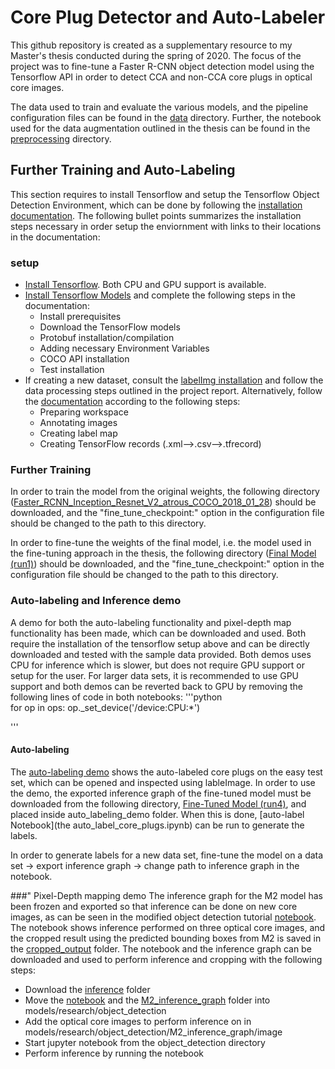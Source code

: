 # Core Plug Detector and Auto-Labeler
This github repository is created as a supplementary resource to my Master's thesis conducted during the spring of 2020. The focus of the project was to fine-tune a Faster R-CNN object detection model using the Tensorflow API in order to detect CCA and non-CCA core plugs in optical core images. 

The data used to train and evaluate the various models, and the pipeline configuration files can be found in the [data](data) directory. Further, the notebook used for the data augmentation outlined in the thesis can be found in the [preprocessing](preprocessing) directory. 

## Further Training and Auto-Labeling
This section requires to install Tensorflow and setup the Tensorflow Object Detection Environment, which can be done by following the [installation documentation](https://tensorflow-object-detection-api-tutorial.readthedocs.io/en/latest/index.html). The following bullet points summarizes the installation steps necessary in order setup the enviornment with links to their locations in the documentation:

### setup
* [Install Tensorflow](https://tensorflow-object-detection-api-tutorial.readthedocs.io/en/latest/install.html#tensorflow-installation). Both CPU and GPU support is available.
* [Install Tensorflow Models](https://tensorflow-object-detection-api-tutorial.readthedocs.io/en/latest/install.html#tensorflow-models-installation) and complete the following steps in the documentation:
  * Install prerequisites
  * Download the TensorFlow models
  * Protobuf installation/compilation
  * Adding necessary Environment Variables
  * COCO API installation
  * Test installation
* If creating a new dataset, consult the [labelImg installation](https://tensorflow-object-detection-api-tutorial.readthedocs.io/en/latest/install.html#labelimg-installation) and follow the data processing steps outlined in the project report. Alternatively, follow the [documentation](https://tensorflow-object-detection-api-tutorial.readthedocs.io/en/latest/training.html) according to the following steps:
  * Preparing workspace
  * Annotating images
  * Creating label map
  * Creating TensorFlow records (.xml-->.csv-->.tfrecord)


### Further Training
In order to train the model from the original weights, the following directory ([Faster_RCNN_Inception_Resnet_V2_atrous_COCO_2018_01_28](https://console.cloud.google.com/storage/browser/full-model/faster_rcnn_inception_resnet_v2_atrous_coco_2018_01_28/)) should be downloaded, and the "fine_tune_checkpoint:" option in the configuration file should be changed to the path to this directory.

In order to fine-tune the weights of the final model, i.e. the model used in the fine-tuning approach in the thesis, the following directory ([Final Model (run1)](https://console.cloud.google.com/storage/browser/full-model/final-model/)) should be downloaded, and the "fine_tune_checkpoint:" option in the configuration file should be changed to the path to this directory.



### Auto-labeling and Inference demo
A demo for both the auto-labeling functionality and pixel-depth map functionality has been made, which can be downloaded and used. Both require the installation of the tensorflow setup above and can be directly downloaded and tested with the sample data provided. Both demos uses CPU for inference which is slower, but does not require GPU support or setup for the user. For larger data sets, it is recommended to use GPU support and both demos can be reverted back to GPU by removing the following lines of code in both notebooks:
'''python     
	for op in ops: 
            op._set_device('/device:CPU:*')  

'''

#### Auto-labeling
The [auto-labeling demo](auto_labeling_demo) shows the auto-labeled core plugs on the easy test set, which can be opened and inspected using lableImage. In order to use the demo, the exported inference graph of the fine-tuned model must be downloaded from the following directory, [Fine-Tuned Model (run4)](https://console.cloud.google.com/storage/browser/full-model/inference-graph-auto-labeling/), and placed inside auto_labeling_demo folder. When this is done, [auto-label Notebook](the auto_label_core_plugs.ipynb) can be run to generate the labels.

In order to generate labels for a new data set, fine-tune the model on a data set -> export inference graph -> change path to inference graph in the notebook. 



###" Pixel-Depth mapping demo
The inference graph for the M2 model has been frozen and exported so that inference can be done on new core images, as can be seen in the modified object detection tutorial [notebook](inference/object_detection_tutorial_modified.ipynb). The notebook shows inference performed on three optical core images, and the cropped result using the predicted bounding boxes from M2 is saved in the [cropped_output](inference/M2_inference_graph/cropped_output) folder. The notebook and the inference graph can be downloaded and used to perform inference and cropping with the following steps:

  * Download the [inference](inference) folder
  * Move the [notebook](inference/object_detection_tutorial_modified.ipynb) and the [M2_inference_graph](inference/M2_inference_graph) folder into models/research/object_detection
  * Add the optical core images to perform inference on in models/research/object_detection/M2_inference_graph/image
  * Start jupyter notebook from the object_detection directory
  * Perform inference by running the notebook


####
